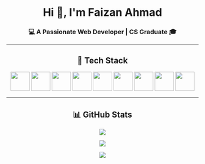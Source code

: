 <h1 align="center">Hi 👋, I'm Faizan Ahmad</h1>
<h3 align="center">💻 A Passionate Web Developer | CS Graduate 🎓</h3>

---

<h2 align="center">🚀 Tech Stack</h2>

<p align="center">
  <img src="https://skillicons.dev/icons?i=html" height="50" />
  <img src="https://skillicons.dev/icons?i=css" height="50" />
  <img src="https://skillicons.dev/icons?i=javascript" height="50" />
  <img src="https://skillicons.dev/icons?i=php" height="50" />
  <img src="https://skillicons.dev/icons?i=python" height="50" />
  <img src="https://skillicons.dev/icons?i=tailwind" height="50" />
  <img src="https://skillicons.dev/icons?i=bootstrap" height="50" />
  <img src="https://skillicons.dev/icons?i=cpp" height="50" />
  <img src="https://skillicons.dev/icons?i=java" height="50" />
</p>

---

<h2 align="center">📊 GitHub Stats</h2>

<p align="center">
  <img src="https://github-readme-stats.vercel.app/api?username=faizandev1&show_icons=true&theme=tokyonight" />
</p>

<p align="center">
  <img src="https://github-readme-streak-stats.herokuapp.com/?user=faizandev1&theme=tokyonight" />
</p>

<p align="center">
  <img src="https://github-readme-stats.vercel.app/api/top-langs/?username=faizandev1&layout=compact&theme=tokyonight" />
</p>
